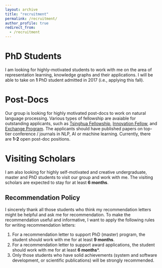 ```yaml
---
layout: archive
title: "recruitment"
permalink: /recruitment/
author_profile: true
redirect_from:
  - /recruitment
---
```

# PhD Students
I am looking for highly-motivated students to work with me on the area of representation learning, knowledge graphs and their applications. I will be able to take on **1** PhD student admitted in 2017 (i.e., applying this fall).


# Post-Docs
Our group is looking for highly motivated post-docs to work on natural language processing. Various types of fellowship are avaiable for outstanding applicants, such as [Tsinghua Fellowship](http://postdoctor.tsinghua.edu.cn/column/zcjh), [Innovation Fellow](http://www.chinapostdoctor.org.cn/WebSite/program/Info_Show.aspx?InfoID=401bd252-c82b-4f69-b4a2-7de4121f19bb), and [Exchange Program](http://www.chinapostdoctor.org.cn/WebSite/program/Info_Show.aspx?InfoID=62754b5b-eb93-439b-896e-3ce0bd447b0a).
The applicants should have published papers on top-tier conference / journals in NLP, AI or machine learning. Currently, there are **1-2** open post-doc positions.

# Visiting Scholars
I am also looking for highly self-motivated and creative undergraduate, master and PhD students to visit our group and work with me. The visiting scholars are expected to stay for at least **6 months**.

## Recommendation Policy
I sincerely thank all those students who think my recommendation letters might be helpful and ask me for recommendation. To make the recommendation useful and informative, I want to apply the following rules for writing recommendation letters:
1. For a recommendation letter to support PhD (master) program, the student should work with me for at least **9 months**.
2. For a recommendation letter to support award applications, the student should work with me for at least **6 months***.
3. Only those students who have solid achievements (system and software development, or scientific publications) will be strongly recommended.